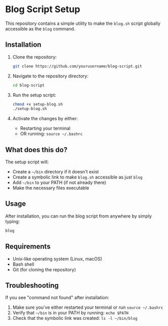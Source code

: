 # Blog Script Setup

This repository contains a simple utility to make the `blog.sh` script globally accessible as the `blog` command.

## Installation

1. Clone the repository:
   ```bash
   git clone https://github.com/yourusername/blog-script.git
   ```

2. Navigate to the repository directory:
   ```bash
   cd blog-script
   ```

3. Run the setup script:
   ```bash
   chmod +x setup-blog.sh
   ./setup-blog.sh
   ```

4. Activate the changes by either:
   - Restarting your terminal
   - OR running: `source ~/.bashrc`

## What does this do?

The setup script will:
- Create a `~/bin` directory if it doesn't exist
- Create a symbolic link to make `blog.sh` accessible as just `blog`
- Add `~/bin` to your PATH (if not already there)
- Make the necessary files executable

## Usage

After installation, you can run the blog script from anywhere by simply typing:
```bash
blog
```

## Requirements

- Unix-like operating system (Linux, macOS)
- Bash shell
- Git (for cloning the repository)

## Troubleshooting

If you see "command not found" after installation:
1. Make sure you've either restarted your terminal or run `source ~/.bashrc`
2. Verify that `~/bin` is in your PATH by running: `echo $PATH`
3. Check that the symbolic link was created: `ls -l ~/bin/blog`